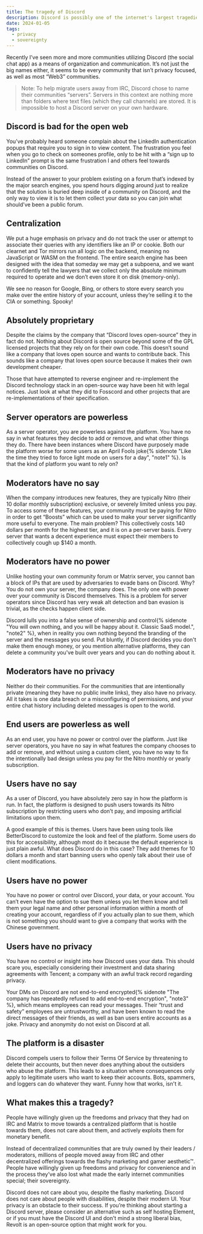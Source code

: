 ```yaml
---
title: The tragedy of Discord
description: Discord is possibly one of the internet's largest tragedies. Here's why.
date: 2024-01-05
tags:
  - privacy
  - sovereignty
---
```


Recently I’ve seen more and more communities utilizing Discord (the social chat app) as a means of organization and communication. It’s not just the big names either, it seems to be every community that isn’t privacy focused, as well as most “Web3” communities.

> Note: To help migrate users away from IRC, Discord chose to name their communities “servers”. Servers in this context are nothing more than folders where text files (which they call channels) are stored. It is impossible to host a Discord server on your own hardware.

## Discord is bad for the open web
You’ve probably heard someone complain about the LinkedIn authentication popups that require you to sign in to view content. The frustration you feel when you go to check on someones profile, only to be hit with a “sign up to LinkedIn” prompt is the same frustration I and others feel towards communities on Discord.

Instead of the answer to your problem existing on a forum that’s indexed by the major search engines, you spend hours digging around just to realize that the solution is buried deep inside of a community on Discord, and the only way to view it is to let them collect your data so you can join what should’ve been a public forum.

## Centralization
We put a huge emphasis on privacy and do not track the user or attempt to associate their queries with any identifiers like an IP or cookie. Both our clearnet and Tor mirrors run all logic on the backend, meaning no JavaScript or WASM on the frontend. The entire search engine has been designed with the idea that someday we may get a subpoena, and we want to confidently tell the lawyers that we collect only the absolute minimum required to operate and we don’t even store it on disk (memory-only).

We see no reason for Google, Bing, or others to store every search you make over the entire history of your account, unless they’re selling it to the CIA or something. Spooky!

## Absolutely proprietary
Despite the claims by the company that “Discord loves open-source” they in fact do not. Nothing about Discord is open source beyond some of the GPL licensed projects that they rely on for their own code. This doesn’t sound like a company that loves open source and wants to contribute back. This sounds like a company that loves open source because it makes their own development cheaper.

Those that have attempted to reverse engineer and re-implement the Discord technology stack in an open-source way have been hit with legal notices. Just look at what they did to Fosscord and other projects that are re-implementations of their specification.

## Server operators are powerless
As a server operator, you are powerless against the platform. You have no say in what features they decide to add or remove, and what other things they do. There have been instances where Discord have purposely made the platform worse for some users as an April Fools joke{% sidenote "Like the time they tried to force light mode on users for a day", "note1" %}. Is that the kind of platform you want to rely on?

## Moderators have no say
When the company introduces new features, they are typically Nitro (their 10 dollar monthly subscription) exclusive, or severely limited unless you pay. To access some of these features, your community must be paying for Nitro in order to get “Boosts” which can be used to make your server significantly more useful to everyone. The main problem? This collectively costs 140 dollars per month for the highest tier, and it is on a per-server basis. Every server that wants a decent experience must expect their members to collectively cough up $140 a month.

## Moderators have no power
Unlike hosting your own community forum or Matrix server, you cannot ban a block of IPs that are used by adversaries to evade bans on Discord. Why? You do not own your server, the company does. The only one with power over your community is Discord themselves. This is a problem for server operators since Discord has very weak alt detection and ban evasion is trivial, as the checks happen client side.

Discord lulls you into a false sense of ownership and control{% sidenote "You will own nothing, and you will be happy about it. Classic SaaS model.", "note2" %}, when in reality you own nothing beyond the branding of the server and the messages you send. Put bluntly, if Discord decides you don't make them enough money, or you mention alternative platforms, they can delete a community you've built over years and you can do nothing about it.

## Moderators have no privacy
Neither do their communities. For the communities that are intentionally private (meaning they have no public invite links), they also have no privacy. All it takes is one data breach or a misconfiguring of permissions, and your entire chat history including deleted messages is open to the world.

## End users are powerless as well
As an end user, you have no power or control over the platform. Just like server operators, you have no say in what features the company chooses to add or remove, and without using a custom client, you have no way to fix the intentionally bad design unless you pay for the Nitro monthly or yearly subscription.

## Users have no say
As a user of Discord, you have absolutely zero say in how the platform is run. In fact, the platform is designed to push users towards its Nitro subscription by restricting users who don’t pay, and imposing artificial limitations upon them.

A good example of this is themes. Users have been using tools like BetterDiscord to customize the look and feel of the platform. Some users do this for accessibility, although most do it because the default experience is just plain awful. What does Discord do in this case? They add themes for 10 dollars a month and start banning users who openly talk about their use of client modifications.

## Users have no power
You have no power or control over Discord, your data, or your account. You can’t even have the option to sue them unless you let them know and tell them your legal name and other personal information within a month of creating your account, regardless of if you actually plan to sue them, which is not something you should want to give a company that works with the Chinese government.

## Users have no privacy
You have no control or insight into how Discord uses your data. This should scare you, especially considering their investment and data sharing agreements with Tencent; a company with an awful track record regarding privacy.

Your DMs on Discord are not end-to-end encrypted{% sidenote "The company has repeatedly refused to add end-to-end encryption", "note3" %}, which means employees can read your messages. Their “trust and safety” employees are untrustworthy, and have been known to read the direct messages of their friends, as well as ban users entire accounts as a joke. Privacy and anonymity do not exist on Discord at all.

## The platform is a disaster
Discord compels users to follow their Terms Of Service by threatening to delete their accounts, but then never does anything about the outsiders who abuse the platform. This leads to a situation where consequences only apply to legitimate users who want to keep their accounts. Bots, spammers, and loggers can do whatever they want.
Funny how that works, isn't it.

## What makes this a tragedy?
People have willingly given up the freedoms and privacy that they had on IRC and Matrix to move towards a centralized platform that is hostile towards them, does not care about them, and actively exploits them for monetary benefit.

Instead of decentralized communities that are truly owned by their leaders / moderators, millions of people moved away from IRC and other decentralized offerings towards the flashy marketing and gamer aesthetic™. People have willingly given up freedoms and privacy for convenience and in the process they’ve also lost what made the early internet communities special; their sovereignty.

Discord does not care about you, despite the flashy marketing. Discord does not care about people with disabilities, despite their modern UI. Your privacy is an obstacle to their success. If you’re thinking about starting a Discord server, please consider an alternative such as self hosting Element, or if you must have the Discord UI and don't mind a strong liberal bias, Revolt is an open-source option that might work for you.

